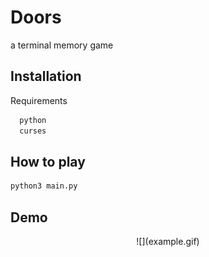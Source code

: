# Doors

a terminal memory game


## Installation

Requirements

```bash
  python
  curses
```
    
## How to play

```bash
python3 main.py
```


## Demo

<p align="center">
    ![](example.gif)
</p>
